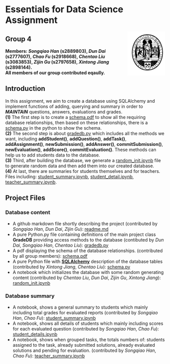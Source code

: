 # Essentials for Data Science Assignment
 <a href='https://github.com/hansq358/EfDS_assignment_DBSQL-4'><img src='Leiden.png' align="right" height="139" /></a>

## Group 4
**Members: _Songqiao Han_ (s2889803), _Dun Dai_ (s2777607), _Chao Fu_ (s2918668), _Chentao Liu_ (s3083853), _Zijin Gu_ (s2797658), _Xintong Jiang_ (s2898144).<br/>
All members of our group contributed eqaully.<br/>**
## Introduction
In this assignment, we aim to create a database using SQLAlchemy and implement functions of adding, querying and summary in order to _**MAINTAIN**_ questions, answers, evaluations and grades. <br/>
**(1)** The first step is to create a [schema.pdf](https://github.com/hansq358/EfDS_assignment_DBSQL-4/blob/main/schema.pdf) to show all the requiring database relationships, then based on these relationships, there is a [schema.py](https://github.com/hansq358/EfDS_assignment_DBSQL-4/blob/main/schema.py) in the python to show the schema. <br/>
**(2)** The second step is about [gradedb.py](https://github.com/hansq358/EfDS_assignment_DBSQL-4/blob/main/gradedb.py) which includes all the methods we want, including **addStudent()**, **addQuestion()**, **addTask()**, **addAssignment()**, **newSubmission()**, **addAnswer()**, **commitSubmission()**, **newEvaluation()**, **addScore()**, **commitEvaluation()**. These methods can help us to add students data to the database. <br/>
**(3)** Third, after building the database, we generate a [random_init.ipynb](https://github.com/hansq358/EfDS_assignment_DBSQL-4/blob/main/random_init.ipynb) file to generate random data and then add them into our created database.<br />
**(4)** At last, there are summaries for students themselves and for teachers. Files including: [student_summary.ipynb](https://github.com/hansq358/EfDS_assignment_DBSQL-4/blob/main/student_summary.ipynb), [student_detail.ipynb](https://github.com/hansq358/EfDS_assignment_DBSQL-4/blob/main/student_details.ipynb), [teacher_summary.ipynb](https://github.com/hansq358/EfDS_assignment_DBSQL-4/blob/main/teacher_summary.ipynb).<br/>

## Project Files
### Database content
- A github markdown file shortly describing the project (contributed by _Songqiao Han_, _Dun Dai_, _Zijin Gu_): [readme.md](https://github.com/hansq358/EfDS_assignment_DBSQL-4/blob/main/README.md)
- A pure Python.py file containing definitions of the main project class **GradeDB** providing
access methods to the database (contibuted by _Dun Dai_, _Songqiao Han_, _Chentao Liu_): [gradedb.py](https://github.com/hansq358/EfDS_assignment_DBSQL-4/blob/main/gradedb.py)
- A pdf displaying the schema of the database relationships. (contributed by all group members): [schema.pdf](https://github.com/hansq358/EfDS_assignment_DBSQL-4/blob/main/schema.pdf)
- A pure Python file with **[SQLAlchemy](https://www.sqlalchemy.org/)** description of the database tables (contributed by _Xintong Jiang_, _Chentao Liu_): [schema.py](https://github.com/hansq358/EfDS_assignment_DBSQL-4/blob/main/schema.py)
- A notebook which initializes the database with some random generating content (contributed by _Chentao Liu_, _Dun Dai_, _Zijin Gu_, _Xintong Jiang_): [random_init.ipynb](https://github.com/hansq358/EfDS_assignment_DBSQL-4/blob/main/random_init.ipynb)

### Database summary
- A notebook, shows a general summary to students which mainly including total grades for evaluated reports (contributed by _Songqiao Han_, _Chao Fu_): [student_summary.ipynb](https://github.com/hansq358/EfDS_assignment_DBSQL-4/blob/main/student_summary.ipynb)
- A notebook, shows all details of students which mainly including scores for each evaluated question (contributed by _Songqiao Han_, _Chao Fu_): [student_details.ipynb](https://github.com/hansq358/EfDS_assignment_DBSQL-4/blob/main/student_details.ipynb)
- A notebook, shows when grouped tasks, the totals numbers of: students assigned to the task, already submitted solutions, already evaluated solutions and pending for evaluation. (contributed by _Songqiao Han_, _Chao Fu_): [teacher_summary.ipynb](https://github.com/hansq358/EfDS_assignment_DBSQL-4/blob/main/teacher_summary.ipynb)

